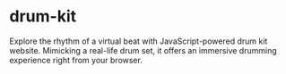 # drum-kit
Explore the rhythm of a virtual beat with JavaScript-powered drum kit website.
Mimicking a real-life drum set, it offers an immersive drumming experience right from your browser.
